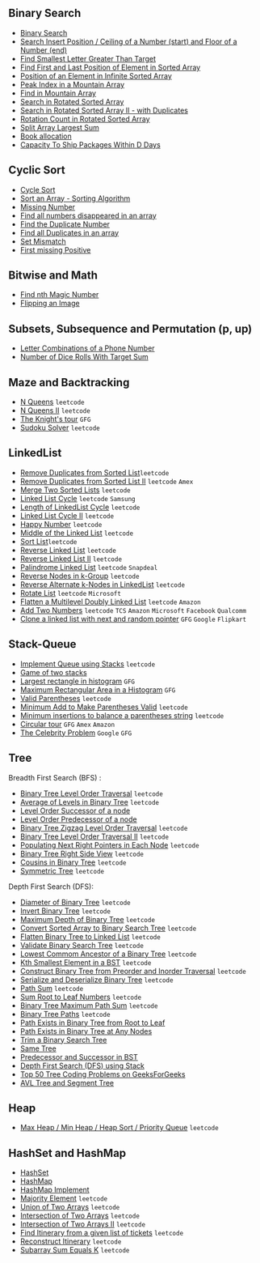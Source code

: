 ## Binary Search
- [Binary Search](https://leetcode.com/problems/binary-search/)
- [Search Insert Position / Ceiling of a Number (start) and Floor of a Number (end)](https://leetcode.com/problems/search-insert-position/)
- [Find Smallest Letter Greater Than Target](https://leetcode.com/problems/find-smallest-letter-greater-than-target/)
- [Find First and Last Position of Element in Sorted Array](https://leetcode.com/problems/find-first-and-last-position-of-element-in-sorted-array/)
- [Position of an Element in Infinite Sorted Array](https://www.geeksforgeeks.org/find-position-element-sorted-array-infinite-numbers/)
- [Peak Index in a Mountain Array](https://leetcode.com/problems/peak-index-in-a-mountain-array/)
- [Find in Mountain Array](https://leetcode.com/problems/find-in-mountain-array/)
- [Search in Rotated Sorted Array](https://leetcode.com/problems/search-in-rotated-sorted-array/)
- [Search in Rotated Sorted Array II - with Duplicates](https://leetcode.com/problems/search-in-rotated-sorted-array-ii/)
- [Rotation Count in Rotated Sorted Array](https://www.geeksforgeeks.org/find-rotation-count-rotated-sorted-array/)
- [Split Array Largest Sum](https://leetcode.com/problems/split-array-largest-sum/)
- [Book allocation](https://www.geeksforgeeks.org/allocate-minimum-number-pages/)
- [Capacity To Ship Packages Within D Days](https://leetcode.com/problems/capacity-to-ship-packages-within-d-days/)

## Cyclic Sort
- [Cycle Sort](https://www.geeksforgeeks.org/cycle-sort/)
- [Sort an Array - Sorting Algorithm](https://leetcode.com/problems/sort-an-array/)
- [Missing Number](https://leetcode.com/problems/missing-number/)
- [Find all numbers disappeared in an array](https://leetcode.com/problems/find-all-numbers-disappeared-in-an-array/)
- [Find the Duplicate Number](https://leetcode.com/problems/find-the-duplicate-number/)
- [Find all Duplicates in an array](https://leetcode.com/problems/find-all-duplicates-in-an-array/)
- [Set Mismatch](https://leetcode.com/problems/set-mismatch/)
- [First missing Positive](https://leetcode.com/problems/first-missing-positive/)

## Bitwise and Math
- [Find nth Magic Number](https://www.geeksforgeeks.org/find-nth-magic-number/)
- [Flipping an Image](https://leetcode.com/problems/flipping-an-image/)

## Subsets, Subsequence and Permutation (p, up)
- [Letter Combinations of a Phone Number](https://leetcode.com/problems/letter-combinations-of-a-phone-number/)
- [Number of Dice Rolls With Target Sum](https://leetcode.com/problems/number-of-dice-rolls-with-target-sum/)

## Maze and Backtracking
- [N Queens](https://leetcode.com/problems/n-queens/) `leetcode`
- [N Queens II](https://leetcode.com/problems/n-queens-ii/) `leetcode`
- [The Knight's tour](https://www.geeksforgeeks.org/the-knights-tour-problem-backtracking-1/) `GFG`
- [Sudoku Solver](https://leetcode.com/problems/sudoku-solver/) `leetcode`

## LinkedList
- [Remove Duplicates from Sorted List](https://leetcode.com/problems/remove-duplicates-from-sorted-list/)`leetcode`
- [Remove Duplicates from Sorted List II](https://leetcode.com/problems/remove-duplicates-from-sorted-list-ii/) `leetcode` `Amex`
- [Merge Two Sorted Lists](https://leetcode.com/problems/merge-two-sorted-lists/) `leetcode`
- [Linked List Cycle](https://leetcode.com/problems/linked-list-cycle/) `leetcode` `Samsung`
- [Length of LinkedList Cycle](https://www.geeksforgeeks.org/find-length-of-loop-in-linked-list/) `leetcode`
- [Linked List Cycle II](https://leetcode.com/problems/linked-list-cycle-ii/) `leetcode`
- [Happy Number](https://leetcode.com/problems/happy-number/) `leetcode`
- [Middle of the Linked List](https://leetcode.com/problems/middle-of-the-linked-list/) `leetcode`
- [Sort List](https://leetcode.com/problems/sort-list/)`leetcode`
- [Reverse Linked List](https://leetcode.com/problems/reverse-linked-list/) `leetcode`
- [Reverse Linked List II](https://leetcode.com/problems/reverse-linked-list-ii/) `leetcode`
- [Palindrome Linked List](https://leetcode.com/problems/palindrome-linked-list/) `leetcode` `Snapdeal`
- [Reverse Nodes in k-Group](https://leetcode.com/problems/reverse-nodes-in-k-group/) `leetcode`
- [Reverse Alternate k-Nodes in LinkedList](https://www.geeksforgeeks.org/reverse-alternate-k-nodes-in-a-singly-linked-list/) `leetcode`
- [Rotate List](https://leetcode.com/problems/rotate-list/) `leetcode` `Microsoft`
- [Flatten a Multilevel Doubly Linked List](https://leetcode.com/problems/flatten-a-multilevel-doubly-linked-list/) `leetcode` `Amazon`
- [Add Two Numbers](https://leetcode.com/problems/add-two-numbers/) `leetcode` `TCS` `Amazon` `Microsoft` `Facebook` `Qualcomm`
- [Clone a linked list with next and random pointer](https://www.geeksforgeeks.org/clone-linked-list-next-random-pointer-o1-space/) `GFG` `Google` `Flipkart`

## Stack-Queue
- [Implement Queue using Stacks](https://leetcode.com/problems/implement-queue-using-stacks/) `leetcode`
- [Game of two stacks](https://www.hackerrank.com/challenges/game-of-two-stacks/problem) 
- [Largest rectangle in histogram](https://leetcode.com/problems/largest-rectangle-in-histogram/) `GFG`
- [Maximum Rectangular Area in a Histogram](https://practice.geeksforgeeks.org/problems/maximum-rectangular-area-in-a-histogram-1587115620/1/) `GFG`
- [Valid Parentheses](https://leetcode.com/problems/valid-parentheses/) `leetcode`
- [Minimum Add to Make Parentheses Valid](https://leetcode.com/problems/minimum-add-to-make-parentheses-valid/) `leetcode`
- [Minimum insertions to balance a parentheses string](https://leetcode.com/problems/minimum-insertions-to-balance-a-parentheses-string/) `leetcode`
- [Circular tour](https://practice.geeksforgeeks.org/problems/circular-tour/1) `GFG` `Amex` `Amazon`
- [The Celebrity Problem](https://practice.geeksforgeeks.org/problems/the-celebrity-problem/1/) `Google` `GFG`

## Tree
Breadth First Search (BFS) :
- [Binary Tree Level Order Traversal](https://leetcode.com/problems/binary-tree-level-order-traversal/) `leetcode`
- [Average of Levels in Binary Tree](https://leetcode.com/problems/average-of-levels-in-binary-tree/) `leetcode`
- [Level Order Successor of a node](https://www.geeksforgeeks.org/level-order-successor-of-a-node-in-binary-tree/) 
- [Level Order Predecessor of a node](https://practice.geeksforgeeks.org/problems/predecessor-and-successor/1) 
- [Binary Tree Zigzag Level Order Traversal](https://leetcode.com/problems/binary-tree-zigzag-level-order-traversal/) `leetcode`
- [Binary Tree Level Order Traversal II](https://leetcode.com/problems/binary-tree-level-order-traversal-ii/) `leetcode`
- [Populating Next Right Pointers in Each Node](https://leetcode.com/problems/populating-next-right-pointers-in-each-node/) `leetcode`
- [Binary Tree Right Side View](https://leetcode.com/problems/binary-tree-right-side-view/) `leetcode`
- [Cousins in Binary Tree](https://leetcode.com/problems/cousins-in-binary-tree/) `leetcode`
- [Symmetric Tree](https://leetcode.com/problems/symmetric-tree/) `leetcode`

Depth First Search (DFS):
- [Diameter of Binary Tree](https://leetcode.com/problems/diameter-of-binary-tree/) `leetcode`
- [Invert Binary Tree](https://leetcode.com/problems/invert-binary-tree/) `leetcode`
- [Maximum Depth of Binary Tree](https://leetcode.com/problems/maximum-depth-of-binary-tree/) `leetcode`
- [Convert Sorted Array to Binary Search Tree](https://leetcode.com/problems/convert-sorted-array-to-binary-search-tree/) `leetcode`
- [Flatten Binary Tree to Linked List](https://leetcode.com/problems/flatten-binary-tree-to-linked-list/) `leetcode`
- [Validate Binary Search Tree](https://leetcode.com/problems/validate-binary-search-tree/) `leetcode`
- [Lowest Commom Ancestor of a Binary Tree](https://leetcode.com/problems/lowest-common-ancestor-of-a-binary-tree/) `leetcode`
- [Kth Smallest Element in a BST](https://leetcode.com/problems/kth-smallest-element-in-a-bst/) `leetcode`
- [Construct Binary Tree from Preorder and Inorder Traversal](https://leetcode.com/problems/construct-binary-tree-from-preorder-and-inorder-traversal/) `leetcode`
- [Serialize and Deserialize Binary Tree](https://leetcode.com/problems/serialize-and-deserialize-binary-tree/) `leetcode`
- [Path Sum](https://leetcode.com/problems/path-sum/) `leetcode`
- [Sum Root to Leaf Numbers](https://leetcode.com/problems/sum-root-to-leaf-numbers/) `leetcode`
- [Binary Tree Maximum Path Sum](https://leetcode.com/problems/binary-tree-maximum-path-sum/) `leetcode`
- [Binary Tree Paths](https://leetcode.com/problems/binary-tree-paths/) `leetcode`
- [Path Exists in Binary Tree from Root to Leaf](https://www.geeksforgeeks.org/check-root-leaf-path-given-sequence/)
- [Path Exists in Binary Tree at Any Nodes](https://www.geeksforgeeks.org/print-path-between-any-two-nodes-in-a-binary-tree/)
- [Trim a Binary Search Tree](https://leetcode.com/problems/trim-a-binary-search-tree/description/)  
- [Same Tree](https://leetcode.com/problems/same-tree/)  
- [Predecessor and Successor in BST](https://practice.geeksforgeeks.org/problems/predecessor-and-successor/1)  
- [Depth First Search (DFS) using Stack](https://leetcode.com/problems/same-tree/) 
- [Top 50 Tree Coding Problems on GeeksForGeeks](https://www.geeksforgeeks.org/top-50-tree-coding-problems-for-interviews/) 
- [AVL Tree and Segment Tree]() 

## Heap
- [Max Heap / Min Heap / Heap Sort / Priority Queue]() `leetcode`

## HashSet and HashMap
- [HashSet]() 
- [HashMap]() 
- [HashMap Implement]() 
- [Majority Element](https://leetcode.com/problems/majority-element/) `leetcode`
- [Union of Two Arrays](https://www.geeksforgeeks.org/find-union-and-intersection-of-two-unsorted-arrays/) `leetcode`
- [Intersection of Two Arrays](https://leetcode.com/problems/intersection-of-two-arrays/description/) `leetcode`
- [Intersection of Two Arrays II](https://leetcode.com/problems/intersection-of-two-arrays-ii/description/) `leetcode`
- [Find Itinerary from a given list of tickets](https://www.geeksforgeeks.org/find-itinerary-from-a-given-list-of-tickets/) `leetcode`
- [Reconstruct Itinerary](https://leetcode.com/problems/reconstruct-itinerary/description/) `leetcode`
- [Subarray Sum Equals K](https://leetcode.com/problems/subarray-sum-equals-k/description/) `leetcode`

